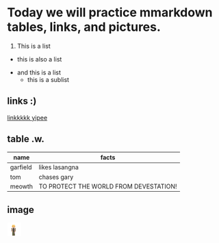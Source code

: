 # Today we will practice mmarkdown tables, links, and pictures.

1. This is a list
- this is also a list
* and this is a list
	* this is a sublist

## links :)
[linkkkkk yipee](https://example.com) 

## table .w.
| name | facts |
| --- | --- |
| garfield | likes lasangna |
| tom | chases gary |
| meowth | TO PROTECT THE WORLD FROM DEVESTATION! |

## image

![athan](athan.png)


